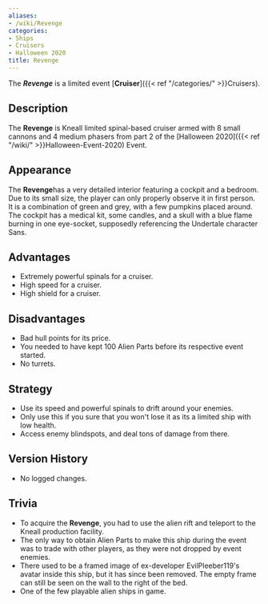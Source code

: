 ```yaml
---
aliases:
- /wiki/Revenge
categories:
- Ships
- Cruisers
- Halloween 2020
title: Revenge
---
```


The **_Revenge_** is a limited event [**Cruiser**]({{< ref "/categories/" >}}Cruisers). 

## Description

The **Revenge** is Kneall limited spinal-based cruiser armed with 8 small cannons and 4 medium phasers from part 2 of the [Halloween 2020]({{< ref "/wiki/" >}}Halloween-Event-2020) Event.

## Appearance

The **Revenge**has a very detailed interior featuring a cockpit and a bedroom. Due to its small size, the player can only properly observe it in first person. It is a combination of green and grey, with a few pumpkins placed around. The cockpit has a medical kit, some candles, and a skull with a blue flame burning in one eye-socket, supposedly referencing the Undertale character Sans.

## Advantages

- Extremely powerful spinals for a cruiser.
- High speed for a cruiser.
- High shield for a cruiser.

## Disadvantages

- Bad hull points for its price.
- You needed to have kept 100 Alien Parts before its respective event started.
- No turrets.

## Strategy

- Use its speed and powerful spinals to drift around your enemies.
- Only use this if you sure that you won't lose it as its a limited ship with low health.
- Access enemy blindspots, and deal tons of damage from there.

## Version History 

- No logged changes.

## Trivia

- To acquire the **Revenge**, you had to use the alien rift and teleport to the Kneall production facility.
- The only way to obtain Alien Parts to make this ship during the event was to trade with other players, as they were not dropped by event enemies.
- There used to be a framed image of ex-developer EvilPleeber119's avatar inside this ship, but it has since been removed. The empty frame can still be seen on the wall to the right of the bed.
- One of the few playable alien ships in game.